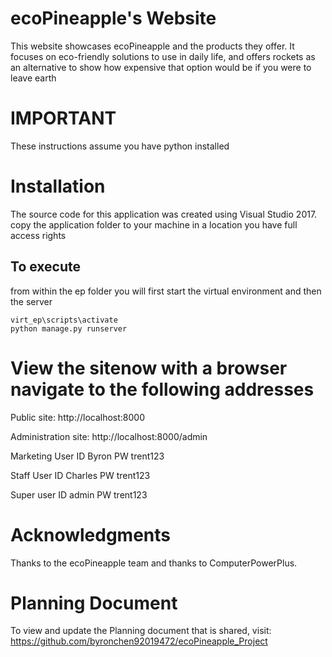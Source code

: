 # ecoPineapple's Website
This website showcases ecoPineapple and the products they offer. It focuses on eco-friendly solutions to use in daily life, and offers rockets as an alternative to show how expensive that option would be if you were to leave earth

# IMPORTANT

These instructions assume you have python installed

# Installation

The source code for this application was created using Visual Studio 2017. 
copy the application folder to your machine in a location you have full access rights

## To execute

from within the ep folder you will first start the virtual environment and then the server
```
virt_ep\scripts\activate
python manage.py runserver
```
# View the sitenow with a browser navigate to the following addresses

Public site: http://localhost:8000

Administration site: http://localhost:8000/admin

Marketing User
ID	Byron
PW	trent123

Staff User
ID	Charles
PW	trent123

Super user
ID  admin 
PW  trent123


# Acknowledgments

Thanks to the ecoPineapple team and thanks to ComputerPowerPlus.

# Planning Document
To view and update the Planning document that is shared, visit: https://github.com/byronchen92019472/ecoPineapple_Project
